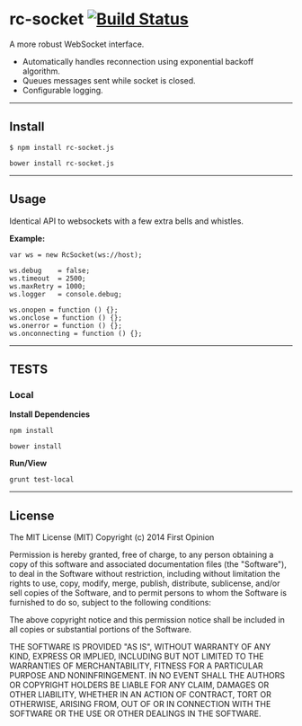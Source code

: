 rc-socket [![Build Status](https://travis-ci.org/firstopinion/rc-socket.js.png)](https://travis-ci.org/firstopinion/rc-socket.js)
============

A more robust WebSocket interface.

* Automatically handles reconnection using exponential backoff algorithm.
* Queues messages sent while socket is closed.
* Configurable logging.


---

## Install

```
$ npm install rc-socket.js
```

```
bower install rc-socket.js
```


---

## Usage

Identical API to websockets with a few extra bells and whistles.

**Example:**

```
var ws = new RcSocket(ws://host);

ws.debug    = false;
ws.timeout  = 2500;
ws.maxRetry = 1000;
ws.logger   = console.debug;
  
ws.onopen = function () {};
ws.onclose = function () {};
ws.onerror = function () {};
ws.onconnecting = function () {};
```

---

## TESTS

### Local

**Install Dependencies**

```
npm install
```

```
bower install
```

**Run/View**

```
grunt test-local
```


---

## License

The MIT License (MIT) Copyright (c) 2014 First Opinion

Permission is hereby granted, free of charge, to any person obtaining a copy of this software and associated documentation files (the "Software"), to deal in the Software without restriction, including without limitation the rights to use, copy, modify, merge, publish, distribute, sublicense, and/or sell copies of the Software, and to permit persons to whom the Software is furnished to do so, subject to the following conditions:

The above copyright notice and this permission notice shall be included in all copies or substantial portions of the Software.

THE SOFTWARE IS PROVIDED "AS IS", WITHOUT WARRANTY OF ANY KIND, EXPRESS OR IMPLIED, INCLUDING BUT NOT LIMITED TO THE WARRANTIES OF MERCHANTABILITY, FITNESS FOR A PARTICULAR PURPOSE AND NONINFRINGEMENT. IN NO EVENT SHALL THE AUTHORS OR COPYRIGHT HOLDERS BE LIABLE FOR ANY CLAIM, DAMAGES OR OTHER LIABILITY, WHETHER IN AN ACTION OF CONTRACT, TORT OR OTHERWISE, ARISING FROM, OUT OF OR IN CONNECTION WITH THE SOFTWARE OR THE USE OR OTHER DEALINGS IN THE SOFTWARE.